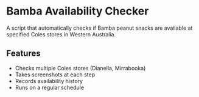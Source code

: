 # Bamba Availability Checker

A script that automatically checks if Bamba peanut snacks are available at specified Coles stores in Western Australia.

## Features

- Checks multiple Coles stores (Dianella, Mirrabooka)
- Takes screenshots at each step
- Records availability history
- Runs on a regular schedule
